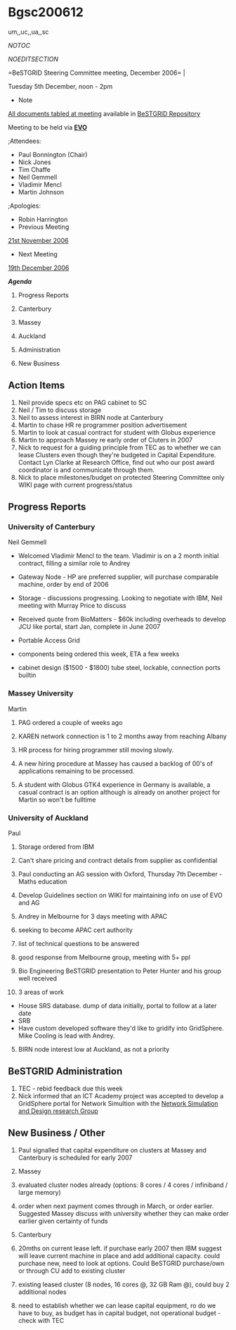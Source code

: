 # Bgsc200612

um,,uc,,ua,,sc

_*NOTOC*_

_*NOEDITSECTION*_

=BeSTGRID Steering Committee meeting, December 2006= |

Tuesday 5th December, noon - 2pm

- Note

[All documents tabled at meeting](https://support.csi.ac.nz/svn/bestgrid/community/sc/200612/) available in [BeSTGRID Repository](https://support.csi.ac.nz/svn/bestgrid/)

Meeting to be held via **[EVO](http://nextgen-caltech.cern.ch/evoGate/)**

;Attendees:
- Paul Bonnington (Chair)
- Nick Jones
- Tim Chaffe
- Neil Gemmell
- Vladimir Mencl
- Martin Johnson

;Apologies:
- Robin Harrington
- Previous Meeting

[21st November 2006](/wiki/spaces/BeSTGRID/pages/3818228530)
- Next Meeting

[19th December 2006](/wiki/spaces/BeSTGRID/pages/3818228504)

***Agenda***

1. Progress Reports
	
1. Canterbury
2. Massey
3. Auckland
2. Administration
3. New Business

## Action Items

1. Neil provide specs etc on PAG cabinet to SC
2. Neil / Tim to discuss storage
3. Neil to assess interest in BIRN node at Canterbury
4. Martin to chase HR re programmer position advertisement
5. Martin to look at casual contract for student with Globus experience
6. Martin to approach Massey re early order of Cluters in 2007
7. Nick to request for a guiding principle from TEC as to whether we can lease Clusters even though they're budgeted in Capital Expenditure. Contact Lyn Clarke at Research Office, find out who our post award coordinator is and communicate through them.
8. Nick to place milestones/budget on protected Steering Committee only WIKI page with current progress/status

## Progress Reports

### University of Canterbury

Neil Gemmell

- Welcomed Vladimir Mencl to the team. Vladimir is on a 2 month initial contract, filling a similar role to Andrey
- Gateway Node - HP are preferred supplier, will purchase comparable machine, order by end of 2006
- Storage - discussions progressing. Looking to negotiate with IBM, Neil meeting with Murray Price to discuss
- Received quote from BioMatters - $60k including overheads to develop JCU like portal, start Jan, complete in June 2007
- Portable Access Grid
	
- components being ordered this week, ETA a few weeks
- cabinet design ($1500 - $1800) tube steel, lockable, connection ports builtin

### Massey University

Martin

1. PAG ordered a couple of weeks ago
2. KAREN network connection is 1 to 2 months away from reaching Albany
3. HR process for hiring programmer still moving slowly.
	
1. A new hiring procedure at Massey has caused a backlog of 00's of applications remaining to be processed.
2. A student with Globus GTK4 experience in Germany is available, a casual contract is an option although is already on another project for Martin so won't be fulltime

### University of Auckland

Paul

1. Storage ordered from IBM
	
1. Can't share pricing and contract details from supplier as confidential
2. Paul conducting an AG session with Oxford, Thursday 7th December - Maths education
	
1. Develop Guidelines section on WIKI for maintaining info on use of EVO and AG
3. Andrey in Melbourne for 3 days meeting with APAC
	
1. seeking to become APAC cert authority
2. list of technical questions to be answered
3. good response from Melbourne group, meeting with 5+ ppl
4. Bio Engineering BeSTGRID presentation to Peter Hunter and his group well received
	
1. 3 areas of work
		
- House SRS database. dump of data initially, portal to follow at a later date
- SRB
- Have custom developed software they'd like to gridify into GridSphere. Mike Cooling is lead with Andrey.
5. BIRN node interest low at Auckland, as not a priority

## BeSTGRID Administration

1. TEC - rebid feedback due this week
2. Nick informed that an ICT Academy project was accepted to develop a GridSphere portal for Network Simultion with the [Network Simulation and Design research Group](http://www.ndsg.net.nz)

## New Business / Other

1. Paul signalled that capital expenditure on clusters at Massey and Canterbury is scheduled for early 2007
	
1. Massey
		
1. evaluated cluster nodes already (options: 8 cores / 4 cores / infiniband / large memory)
2. order when next payment comes through in March, or order earlier. Suggested Massey discuss with university whether they can make order earlier given certainty of funds
2. Canterbury
		
1. 20mths on current lease left. if purchase early 2007 then IBM suggest will leave current machine in place and add additional capacity. could purchase new, need to look at options. Could BeSTGRID purchase/own or through CU add to existing cluster
2. existing leased cluster (8 nodes, 16 cores @, 32 GB Ram @), could buy 2 additional nodes
3. need to establish whether we can lease capital equipment, ro do we have to buy, as budget has in capital budget, not operational budget - check with TEC
